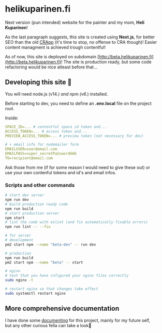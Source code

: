 # helikuparinen.fi

Next version (pun intended) website for the painter and my mom, **Heli Kuparinen**!

As the last paragraph suggests, this site is created using **Next.js**, for better SEO than the old [CRApp](https://github.com/funnicus/helikuparinenhomepage) (it's time to stop, no offense to CRA though)! Easier content managment is achieved trough contentful!

As of now, this site is deployed on subdomain [http://beta.helikuparinen.fi](http://beta.helikuparinen.fi)! The site is production ready, but some code refactoring would be nice atleast before that...

## Developing this site 🚀

You will need node.js (v14.*) and npm (v6.*) installed.

Before starting to dev, you need to define an **.env.local** file on the project root.

Inside:
```yml
SPACE_ID=... # contentful space id token and...
ACCESS_TOKEN=... # access token and...
PREVIEW_ACCESS_TOKEN=... # preview token (not necessary for dev)

# + email info for nodemailer form
EMAILUSER=user@email.com
EMAILPASS=super_secretPaSsword666
TO=recipient@email.com
```

Ask those from me (if for some reason I would need to give these out) or use your own contenful tokens and id's and email infos.

### Scripts and other commands

```bash
# start dev server
npm run dev
# build production ready code
npm run build
# start production server
npm start
# lint the code with eslint (and fix automatically fixable errors)
npm run lint -- --fix

# for server
# development
pm2 start npm --name "beta-dev" -- run dev

# production
npm run build
pm2 start npm --name "beta" -- start

# nginx
# test that you have cnfigured your nginx files correctly
sudo nginx -t

# restart nginx so that changes take effect
sudo systemctl restart nginx
```
## More comprehensive documentation

I have done some [documenting](./docs/TOC.md) for this project, mainly for my future self, but any other curious fella can take a look🙂
